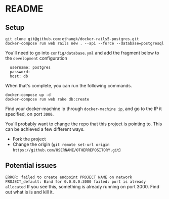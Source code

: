 # README

## Setup
```
git clone git@github.com:ethangk/docker-rails5-postgres.git
docker-compose run web rails new . --api --force --database=postgresql
```

You'll need to go into `config/database.yml` and add the fragment below to the `development` configuration

```
  username: postgres
  password:
  host: db
```

When that's complete, you can run the following commands.

```
docker-compose up -d
docker-compose run web rake db:create
```

Find your docker-machine ip through `docker-machine ip`, and go to the IP it specified, on port `3000`.

You'll probably want to change the repo that this project is pointing to. This can be achieved a few different ways.
 - Fork the project
 - Change the origin (`git remote set-url origin https://github.com/USERNAME/OTHERREPOSITORY.git`)

## Potential issues
`ERROR: failed to create endpoint PROJECT NAME on network PROJECT_default: Bind for 0.0.0.0:3000 failed: port is already allocated`
If you see this, something is already running on port 3000. Find out what is is and kill it.
